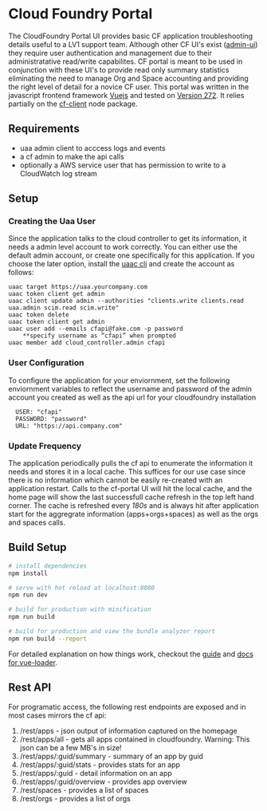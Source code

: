 # Cloud Foundry Portal

The CloudFoundry Portal UI provides basic CF application troubleshooting details useful to a LV1 support team.  Although other CF UI's exist ([admin-ui](https://github.com/cloudfoundry-incubator/admin-ui)) they require user authentication and management due to their administratative read/write capabilites.  CF portal is meant to be used in conjunction with these UI's to provide read only summary statistics eliminating the need to manage Org and Space accounting and providing the right level of detail for a novice CF user. This portal was written in the javascript frontend framework [Vuejs](https://vuejs.org/) and tested on [Version 272](https://apidocs.cloudfoundry.org/272/). It relies partially on the [cf-client](https://www.npmjs.com/package/cf-client) node package.

## Requirements

* uaa admin client to acccess logs and events
* a cf admin to make the api calls
* optionally a AWS service user that has permission to write to a CloudWatch log stream

## Setup 

### Creating the Uaa User
Since the application talks to the cloud controller to get its information, it needs a admin level account to work correctly.  You can either use the default admin account, or create one specifically for this application.  If you choose the later option, install the [uaac cli](https://github.com/cloudfoundry/cf-uaac) and create the account as follows:
```
uaac target https://uaa.yourcompany.com
uaac token client get admin
uaac client update admin --authorities "clients.write clients.read uaa.admin scim.read scim.write"
uaac token delete
uaac token client get admin
uaac user add --emails cfapi@fake.com -p password
	**specify username as “cfapi” when prompted
uaac member add cloud_controller.admin cfapi
```

### User Configuration
To configure the application for your enviornment, set the following enviornment variables to reflect the username and password of the admin account you created as well as the api url for your cloudfoundry installation
```
  USER: "cfapi"
  PASSWORD: "password"
  URL: "https://api.company.com"
```

### Update Frequency
The application periodically pulls the cf api to enumerate the information it needs and stores it in a local cache.  This suffices for our use case since there is no information which cannot be easily re-created with an application restart.  Calls to the cf-portal UI will hit the local cache, and the home page will show the last successfull cache refresh in the top left hand corner. The cache is refreshed every *180s* and is always hit after application start for the aggregrate information (apps+orgs+spaces) as well as the orgs and spaces calls.

## Build Setup

``` bash
# install dependencies
npm install

# serve with hot reload at localhost:8080
npm run dev

# build for production with minification
npm run build

# build for production and view the bundle analyzer report
npm run build --report
```

For detailed explanation on how things work, checkout the [guide](http://vuejs-templates.github.io/webpack/) and [docs for vue-loader](http://vuejs.github.io/vue-loader).

## Rest API
For programatic access, the following rest endpoints are exposed and in most cases mirrors the cf api:

1.  /rest/apps - json output of information captured on the homepage 
2.  /rest/apps/all - gets all apps contained in cloudfoundry. Warning: This json can be a few MB's in size! 
3.  /rest/apps/:guid/summary - summary of an app by guid
4.  /rest/apps/:guid/stats - provides stats for an app
5.  /rest/apps/:guid  - detail information on an app
6.  /rest/apps/:guid/overview - provides app overview
7.  /rest/spaces - provides a list of spaces
8.  /rest/orgs - provides a list of orgs

